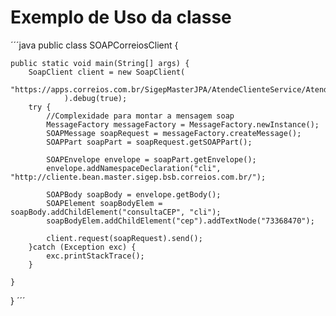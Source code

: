 # Exemplo de Uso da classe

´´´java
public class SOAPCorreiosClient {
	
	public static void main(String[] args) {
		SoapClient client = new SoapClient(
				"https://apps.correios.com.br/SigepMasterJPA/AtendeClienteService/AtendeCliente"
				).debug(true);
		try {
			//Complexidade para montar a mensagem soap
			MessageFactory messageFactory = MessageFactory.newInstance();
	        SOAPMessage soapRequest = messageFactory.createMessage();
	        SOAPPart soapPart = soapRequest.getSOAPPart();
	        
	        SOAPEnvelope envelope = soapPart.getEnvelope();
	        envelope.addNamespaceDeclaration("cli", "http://cliente.bean.master.sigep.bsb.correios.com.br/");
	        
	        SOAPBody soapBody = envelope.getBody();
	        SOAPElement soapBodyElem = soapBody.addChildElement("consultaCEP", "cli");
	        soapBodyElem.addChildElement("cep").addTextNode("73368470");
	        
			client.request(soapRequest).send();
		}catch (Exception exc) {
			exc.printStackTrace();
		}

	}	
}
´´´